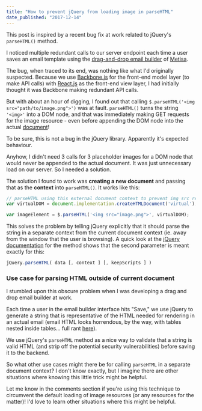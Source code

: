 ```yaml
---
title: "How to prevent jQuery from loading image in parseHTML"
date_published: "2017-12-14"
---
```


This post is inspired by a recent bug fix at work related to jQuery's `parseHTML()` method.

I noticed multiple redundant calls to our server endpoint each time a user saves an email template using the [drag-and-drop email builder](/2017-05-21-building-app-features-2017/) of [Metisa](https://askmetisa.com).

The bug, when traced to its end, was nothing like what I'd originally suspected. Because we use [Backbone.js](http://backbonejs.org/) for the front-end model layer (to make API calls) with [React.js](https://reactjs.org/) as the front-end view layer, I had initially thought it was Backbone making redundant API calls.

But with about an hour of digging, I found out that calling `$.parseHTML('<img src="path/to/image.png">')` was at fault. `parseHTML()` turns the string `'<img>'` into a DOM node, and that was immediately making GET requests for the image resource - even before appending the DOM node into the actual [document](https://developer.mozilla.org/en-US/docs/Web/API/Document)!

To be sure, this is not a bug in the jQuery library. Apparently it's expected behaviour.

Anyhow, I didn't need 3 calls for 3 placeholder images for a DOM node that would never be appended to the actual document. It was just unnecessary load on our server. So I needed a solution.

The solution I found to work was **creating a new document** and passing that as the **context** into `parseHTML()`. It works like this:

```js
// parseHTML using this external document context to prevent img src requests
var virtualDOM = document.implementation.createHTMLDocument('virtual');

var imageElement = $.parseHTML('<img src="image.png">', virtualDOM);
```

This solves the problem by telling jQuery explicitly that it should parse the string in a separate context from the current document context (ie. away from the window that the user is browsing). A quick look at the [jQuery documentation](https://api.jquery.com/jquery.parsehtml/) for the method shows that the second parameter is meant exactly for this:

```js
jQuery.parseHTML( data [, context ] [, keepScripts ] )
```

### Use case for parsing HTML outside of current document

I stumbled upon this obscure problem when I was developing a drag and drop email builder at work.

Each time a user in the email builder interface hits "Save," we use jQuery to generate a string that is representative of the HTML needed for rendering in an actual email (email HTML looks horrendous, by the way, with tables nested inside tables... full rant [here](/2017-11-10-email-html/)).

We use jQuery's `parseHTML` method as a nice way to validate that a string is valid HTML (and strip off the potential security vulnerabilities) before saving it to the backend.

So what other use cases might there be for calling `parseHTML` in a separate document context? I don't know exactly, but I imagine there are other situations where knowing this little trick might be helpful.

Let me know in the comments section if you're using this technique to circumvent the default loading of image resources (or any resources for the matter)! I'd love to learn other situations where this might be helpful.
